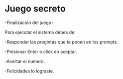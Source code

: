 <h1> Juego secreto</h1>

  -Finalización del juego-
<body>
Para ejecutar el sistema debes de:

  
  -Responder las pregintas que te ponen en los prompts.
  
  -Presionar Enter o click en aceptar.
  
  -Acertar el numero.
  
  -Felicidades lo lograste.
  
</body>
